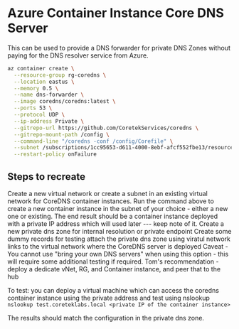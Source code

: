 # Azure Container Instance Core DNS Server

This can be used to provide a DNS forwarder for private DNS Zones without paying for the DNS resolver service from Azure.

```bash
az container create \
  --resource-group rg-coredns \
  --location eastus \
  --memory 0.5 \
  --name dns-forwarder \
  --image coredns/coredns:latest \
  --ports 53 \
  --protocol UDP \
  --ip-address Private \
  --gitrepo-url https://github.com/CoretekServices/coredns \
  --gitrepo-mount-path /config \
  --command-line "/coredns -conf /config/Corefile" \
  --subnet /subscriptions/1cc95653-d611-4000-8ebf-afcf552fbe13/resourcegroups/rg-coredns/providers/Microsoft.Network/virtualNetworks/vnet-coredns/subnets/default \
  --restart-policy onFailure
```

## Steps to recreate

Create a new virtual network or create a subnet in an existing virtual network for CoreDNS container instances.
Run the command above to create a new container instance in the subnet of your choice - either a new one or existing.
  The end result should be a container instance deployed with a private IP address which will used later --- keep note of it.
Create a new private dns zone for internal resolution or private endpoint
  Create some dummy records for testing
attach the private dns zone using viratul network links to the virtual network where the CoreDNS server is deployed 
  Caveat - You cannot use "bring your own DNS servers" when using this option - this will require some additional testing if required.
Tom's recommendation - deploy a dedicate vNet, RG, and Container instance, and peer that to the hub

To test: you can deploy a virtual machine which can access the coredns container instance using the private address and test using nslookup `nslookup test.coreteklabs.local <private IP of the container instance>`

The results should match the configuration in the private dns zone.